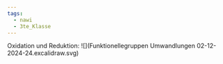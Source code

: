 ```yaml
---
tags:
  - nawi
  - 3te_Klasse
---
```

Oxidation und Reduktion:
![](Funktionellegruppen Umwandlungen 02-12-2024-24.excalidraw.svg)